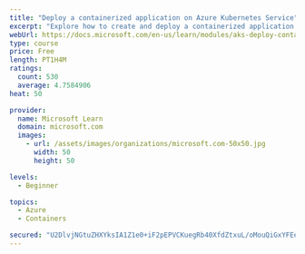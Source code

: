 ```yaml
---
title: "Deploy a containerized application on Azure Kubernetes Service"
excerpt: "Explore how to create and deploy a containerized application by using Azure Kubernetes Service declarative manifest files."
webUrl: https://docs.microsoft.com/en-us/learn/modules/aks-deploy-container-app/
type: course
price: Free
length: PT1H4M
ratings:
  count: 530
  average: 4.7584906
heat: 50

provider:
  name: Microsoft Learn
  domain: microsoft.com
  images:
    - url: /assets/images/organizations/microsoft.com-50x50.jpg
      width: 50
      height: 50

levels:
  - Beginner

topics:
  - Azure
  - Containers

secured: "U2DlvjNGtuZHXYksIA1Z1e0+iF2pEPVCKuegRb40XfdZtxuL/oMouQiGxYFEeNC1JDOwNbzNWxtMEoRG58mB85di5R0SWGcFZIMGNSkPeX8lkHF5itf7QMw3nVTH0tWYRFlVlCs6t77PXBHB850yrnoJqeB1XXdn8Y/iA9bKXMYv734MMEP0mU4AWFb7OQcQAaf+LvnRW248Cz9A9a68ITkQ3YTIqvw35OaPT0LdriOxTCQN5/y5RKNhfIblelJ/y/DhMkoBe89OcQjhLhWFGkuiSh/a+lMWcsgm2GFVhygwkUHNCFiypKsY7jz6GuBJpE7nFbOvbENLcGsGUCNkAVzz9OzY/DKS94DWRcHiyj/Q7TkbaponVjodTKNMEm5j58Fu4iX0HRBwxuuCK3yJ+ewtGT4J3t+0DmPdJkXZIl8=;RAizEj3vd4DfX37LBbqkGw=="
---
```


